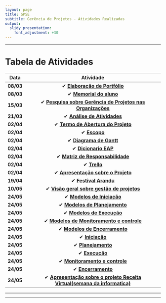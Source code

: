 ```yaml
---
layout: page
title: GPSE
subtitle: Gerência de Projetos - Atividades Realizadas
output:
  slidy_presentation:
    font_adjustment: +30
---
```

---

# Tabela de Atividades

| **Data**    | **Atividade**      |
| ------- |:--------------------------------------------------------------------------------------------:| 
| **08/03**   | ✔ **[Elaboração de Portfólio](https://giovannafantacini.github.io/giovannafantacini.io/)**|
| **08/03**   | ✔ **[Memorial do aluno](https://giovannafantacini.github.io/giovannafantacini.io/aboutme/)**|
| **15/03**   | ✔ **[Pesquisa sobre Gerência de Projetos nas Organizações](Atividades/GerenciaDeProjetosNasOrganizacoes.pdf)**|
| **21/03**   | ✔ **[Análise de Atividades](https://docs.google.com/document/d/1yDdJYi9S2DZUyQqpYGj-MNudp2g0dJPexBqdY3H-KAQ/edit?usp=sharing)**|
| **02/04**   | ✔ **[Termo de Abertura do Projeto](https://docs.google.com/document/d/1aR19AwLN2EVn_R-2uPGIaljOCh7MsvgiiA6d93_lHnU/edit?usp=sharing)**|
| **02/04**   | ✔ **[Escopo](https://docs.google.com/document/d/1ktoJXDZPh0qREMrnHch-rXsOS0G8CEyvLQF9mO0HrLs/edit?usp=sharing)**|
| **02/04**   | ✔ **[Diagrama de Gantt](https://docs.google.com/spreadsheets/d/1KdBNrJeSerPNAUN9_EOkNh_04BfhLp7mWcpIrWtWh4U/edit?usp=sharing)**|
| **02/04**   | ✔ **[Dicionario EAP](https://docs.google.com/document/d/12TvCQ-k6KBFQ2FQu9Mc-sEa04WdTr0hntIileFiFmS8/edit?usp=sharing)**|
| **02/04**   | ✔ **[Matriz de Responsabilidade](https://docs.google.com/document/d/1QEzKJuVQ_O3DDfMyseGWUBDp-vjy89Ob_hoEaRDJ-UY/edit?usp=sharing)**|
| **02/04**   | ✔ **[Trello](https://trello.com/invite/b/M8nQWNKk/5cc2fcf0dce2b90e5d506f50a493a3c3/gestaoreceitavirtual)**|
| **02/04**   | ✔ **[Apresentação sobre o Projeto](https://docs.google.com/presentation/d/1ylKlqRKSMAPuR_SLqZEHEDsZDup4J3Wh7TKkau1YnYw/edit?usp=sharing)**|
| **19/04**   | ✔ **[Festival Arandu](Atividades/FestivalArandu.pdf)**|
| **10/05**   | ✔ **[Visão geral sobre gestão de projetos](https://docs.google.com/document/d/1A6xnlqs5VpcULhhDglc4IQznDETKKCqJj4FHNeREG58/edit?usp=sharing)**|
| **24/05**   | ✔ **[Modelos de Iniciação](https://drive.google.com/drive/folders/1E6DuqX6NF3AubBv8_WOLz_AFTlOEbdKd?usp=sharing)**|
| **24/05**   | ✔ **[Modelos de Planejamento](https://drive.google.com/drive/folders/1fwUTTVLweUp0mnsYEUjyddGUTvovlVI_?usp=sharing)**|
| **24/05**   | ✔ **[Modelos de Execução](https://drive.google.com/drive/folders/1qII947WfplQI3_YWeWHTcSkdvVokOHMF?usp=sharing)**|
| **24/05**   | ✔ **[Modelos de Monitoramento e controle](https://drive.google.com/drive/folders/14idV8EyHeOUzUk1E-FwA618MK0aDhBkb?usp=sharing)**|
| **24/05**   | ✔ **[Modelos de Encerramento](https://drive.google.com/drive/folders/1DD10EVU8CuwGLJ2j8NE9mO3VKH-VNgSx?usp=sharing)**|
| **24/05**   | ✔ **[Iniciação](https://drive.google.com/drive/folders/1kItLloMvaYvI1LeY96YHpcXaSFs2Yfwq?usp=sharing)**|
| **24/05**   | ✔ **[Planejamento](https://drive.google.com/drive/folders/1mRFYX9eOGijzYldQD5yrFs9dunhiGwCw?usp=sharing)**|
| **24/05**   | ✔ **[Execução](https://drive.google.com/drive/folders/1YHJnuTA_dpH_64dffQ19WGLXCtiLALZ6?usp=sharing)**|
| **24/05**   | ✔ **[Monitoramento e controle](https://drive.google.com/drive/folders/13IQLtBypV4jGlHKCbfMfGvKIeWg0SEpI?usp=sharing)**|
| **24/05**   | ✔ **[Encerramento](https://drive.google.com/drive/folders/1UvNwZQEN72N1tcSs1ObUfPxhWj4dprAp?usp=sharing)**|
| **24/05**   | ✔ **[Apresentação sobre o projeto Receita Virtual(semana da informatica)](https://drive.google.com/drive/folders/1mmxTfadAaMOsdANNipppOd-DcQP4-mzk?usp=sharing)**|

---


---

